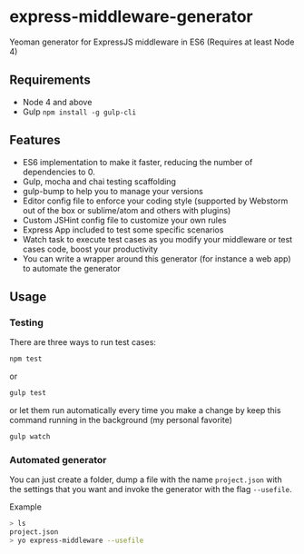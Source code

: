 # express-middleware-generator
Yeoman generator for ExpressJS middleware in ES6 (Requires at least Node 4)

## Requirements
* Node 4 and above
* Gulp ```npm install -g gulp-cli```

## Features
* ES6 implementation to make it faster, reducing the number of dependencies to 0.
* Gulp, mocha and chai testing scaffolding
* gulp-bump to help you to manage your versions
* Editor config file to enforce your coding style (supported by Webstorm out of the box or sublime/atom and others with plugins)
* Custom JSHint config file to customize your own rules
* Express App included to test some specific scenarios
* Watch task to execute test cases as you modify your middleware or test cases code, boost your productivity
* You can write a wrapper around this generator (for instance a web app) to automate the generator

## Usage

### Testing
There are three ways to run test cases:

```sh
npm test
```

or

```sh
gulp test
```

or let them run automatically every time you make a change by keep this command running in the background (my personal favorite)
```sh
gulp watch
```

### Automated generator
You can just create a folder, dump a file with the name ```project.json``` with the settings that you want and invoke the generator with the flag ```--usefile```.

Example
```bash
> ls
project.json
> yo express-middleware --usefile
```